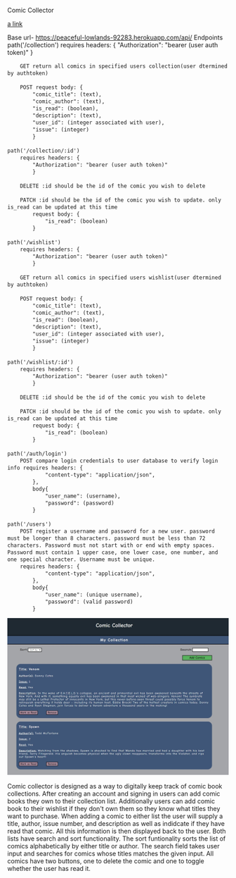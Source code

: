 <!-- Title -->
Comic Collector

<!-- Link to live app -->
[a link](https://comic-collector.vercel.app/)

<!-- Api Documentation -->
Base url- https://peaceful-lowlands-92283.herokuapp.com/api/
Endpoints
    path('/collection')
        requires headers: { 
            "Authorization": "bearer (user auth token)" 
            }
        
        GET return all comics in specified users collection(user dtermined by authtoken)
        
        POST request body: { 
            "comic_title": (text), 
            "comic_author": (text), 
            "is_read": (boolean), 
            "description": (text), 
            "user_id": (integer associated with user), 
            "issue": (integer)
            }

    path('/collection/:id')
        requires headers: { 
            "Authorization": "bearer (user auth token)" 
            }

        DELETE :id should be the id of the comic you wish to delete

        PATCH :id should be the id of the comic you wish to update. only is_read can be updated at this time
            request body: {
                "is_read": (boolean)
            }

    path('/wishlist')
        requires headers: { 
            "Authorization": "bearer (user auth token)" 
            }
        
        GET return all comics in specified users wishlist(user dtermined by authtoken)
        
        POST request body: { 
            "comic_title": (text), 
            "comic_author": (text), 
            "is_read": (boolean), 
            "description": (text), 
            "user_id": (integer associated with user), 
            "issue": (integer)
            }

    path('/wishlist/:id')
        requires headers: { 
            "Authorization": "bearer (user auth token)" 
            }

        DELETE :id should be the id of the comic you wish to delete

        PATCH :id should be the id of the comic you wish to update. only is_read can be updated at this time
            request body: {
                "is_read": (boolean)
            }

    path('/auth/login')
        POST compare login credentials to user database to verify login info requires headers: {
                "content-type": "application/json",
            },
            body{
                "user_name": (username),
                "password": (password)
            }

    path('/users')
        POST register a username and password for a new user. password must be longer than 8 characters. password must be less than 72 characters. Password must not start with or end with empty spaces. Password must contain 1 upper case, one lower case, one number, and one special character. Username must be unique.
        requires headers: {
                "content-type": "application/json",
            },
            body{
                "user_name": (unique username),
                "password": (valid password)
            }
<!-- Screenshots -->
![Alt text](https://github.com/jdoliverr/comic-collector/blob/master/public/images/ex-comic-collection.jpg?raw=true)

<!-- Summary -->
Comic collector is designed as a way to digitally keep track of comic book collections. After creating an account and signing in users can add comic books they own to their collection list. Additionally users can add comic book to their wishlist if they don't own them so they know what titles they want to purchase. When adding a comic to either list the user will supply a title, author, issue number, and description as well as indidcate if they have read that comic. All this information is then displayed back to the user. Both lists have search and sort functionality. The sort funtionality sorts the list of comics alphabetically by either title or author. The search field takes user input and searches for comics whose titles matches the given input. All comics have two buttons, one to delete the comic and one to toggle whether the user has read it.  